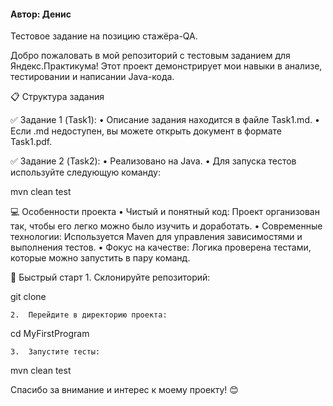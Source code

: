 #### Автор: Денис
Тестовое задание на позицию стажёра-QA. 

Добро пожаловать в мой репозиторий с тестовым заданием для Яндекс.Практикума! Этот проект демонстрирует мои навыки в анализе, тестировании и написании Java-кода.

📋 Структура задания

✅ Задание 1 (Task1):
	•	Описание задания находится в файле Task1.md.
	•	Если .md недоступен, вы можете открыть документ в формате Task1.pdf.

✅ Задание 2 (Task2):
	•	Реализовано на Java.
	•	Для запуска тестов используйте следующую команду:

mvn clean test

💻 Особенности проекта
	•	Чистый и понятный код: Проект организован так, чтобы его легко можно было изучить и доработать.
	•	Современные технологии: Используется Maven для управления зависимостями и выполнения тестов.
	•	Фокус на качестве: Логика проверена тестами, которые можно запустить в пару команд.

🚀 Быстрый старт
	1.	Склонируйте репозиторий:

git clone <repository-link>


	2.	Перейдите в директорию проекта:

cd MyFirstProgram


	3.	Запустите тесты:

mvn clean test

Спасибо за внимание и интерес к моему проекту! 😊
